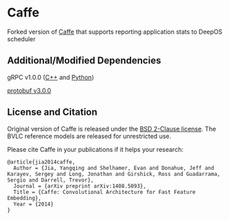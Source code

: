 # Caffe

Forked version of [Caffe](https://github.com/BVLC/caffe) that supports reporting application stats to DeepOS scheduler

## Additional/Modified Dependencies

gRPC v1.0.0 ([C++](http://www.grpc.io/docs/quickstart/cpp.html) and [Python](http://www.grpc.io/docs/quickstart/python.html))

[protobuf v3.0.0](https://github.com/google/protobuf/tree/v3.0.0)

## License and Citation

Original version of Caffe is released under the [BSD 2-Clause license](https://github.com/BVLC/caffe/blob/master/LICENSE).
The BVLC reference models are released for unrestricted use.

Please cite Caffe in your publications if it helps your research:

    @article{jia2014caffe,
      Author = {Jia, Yangqing and Shelhamer, Evan and Donahue, Jeff and Karayev, Sergey and Long, Jonathan and Girshick, Ross and Guadarrama, Sergio and Darrell, Trevor},
      Journal = {arXiv preprint arXiv:1408.5093},
      Title = {Caffe: Convolutional Architecture for Fast Feature Embedding},
      Year = {2014}
    }
